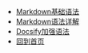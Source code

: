 * [Markdown基础语法](01_Markdown基础.md)
* [Markdown语法详解](02_Markdown语法详解.md)
* [Docsify加强语法](03_Docsify文档助手.md)
* [回到首页](https://ilovetaoying.github.io/)
